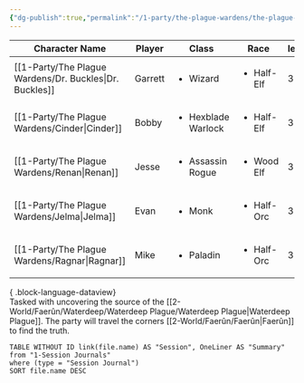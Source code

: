 ```yaml
---
{"dg-publish":true,"permalink":"/1-party/the-plague-wardens/the-plague-wardens/","tags":["gardenEntry"]}
---
```


| Character Name                                             | Player  | Class                              | Race                       | level |
| ---------------------------------------------------------- | ------- | ---------------------------------- | -------------------------- | ----- |
| [[1-Party/The Plague Wardens/Dr. Buckles\|Dr. Buckles]] | Garrett | <ul><li>Wizard</li></ul>           | <ul><li>Half-Elf</li></ul> | 3     |
| [[1-Party/The Plague Wardens/Cinder\|Cinder]]           | Bobby   | <ul><li>Hexblade Warlock</li></ul> | <ul><li>Half-Elf</li></ul> | 3     |
| [[1-Party/The Plague Wardens/Renan\|Renan]]             | Jesse   | <ul><li>Assassin Rogue</li></ul>   | <ul><li>Wood Elf</li></ul> | 3     |
| [[1-Party/The Plague Wardens/Jelma\|Jelma]]             | Evan    | <ul><li>Monk</li></ul>             | <ul><li>Half-Orc</li></ul> | 3     |
| [[1-Party/The Plague Wardens/Ragnar\|Ragnar]]           | Mike    | <ul><li>Paladin</li></ul>          | <ul><li>Half-Orc</li></ul> | 3     |

{ .block-language-dataview}
<br> 
Tasked with uncovering the source of the [[2-World/Faerûn/Waterdeep/Waterdeep Plague/Waterdeep Plague\|Waterdeep Plague]]. The party will travel the corners [[2-World/Faerûn/Faerûn\|Faerûn]] to find the truth.


```dataview
TABLE WITHOUT ID link(file.name) AS "Session", OneLiner AS "Summary"
from "1-Session Journals"
where (type = "Session Journal")
SORT file.name DESC